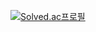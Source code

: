 [![Solved.ac프로필](http://mazassumnida.wtf/api/v2/generate_badge?boj=sky834459)](https://solved.ac/sky834459)
